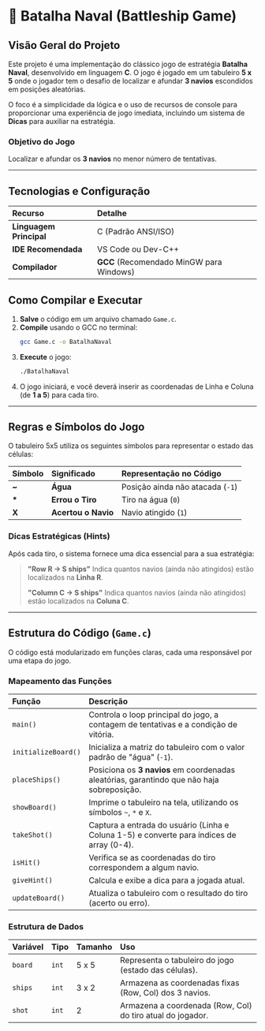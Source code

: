# 🚢 Batalha Naval (Battleship Game)

## Visão Geral do Projeto

Este projeto é uma implementação do clássico jogo de estratégia **Batalha Naval**, desenvolvido em linguagem **C**. O jogo é jogado em um tabuleiro **5 x 5** onde o jogador tem o desafio de localizar e afundar **3 navios** escondidos em posições aleatórias.

O foco é a simplicidade da lógica e o uso de recursos de console para proporcionar uma experiência de jogo imediata, incluindo um sistema de **Dicas** para auxiliar na estratégia.

### Objetivo do Jogo
Localizar e afundar os **3 navios** no menor número de tentativas.

---

## Tecnologias e Configuração

| Recurso | Detalhe |
| :--- | :--- |
| **Linguagem Principal** | C (Padrão ANSI/ISO) |
| **IDE Recomendada** | VS Code ou Dev-C++ |
| **Compilador** | **GCC** (Recomendado MinGW para Windows) |

## Como Compilar e Executar

1.  **Salve** o código em um arquivo chamado `Game.c`.
2.  **Compile** usando o GCC no terminal:
    ```bash
    gcc Game.c -o BatalhaNaval
    ```
3.  **Execute** o jogo:
    ```bash
    ./BatalhaNaval
    ```
4.  O jogo iniciará, e você deverá inserir as coordenadas de Linha e Coluna (de **1 a 5**) para cada tiro.

---

## Regras e Símbolos do Jogo

O tabuleiro 5x5 utiliza os seguintes símbolos para representar o estado das células:

| Símbolo | Significado | Representação no Código |
| :--- | :--- | :--- |
| **~** | **Água** | Posição ainda não atacada (`-1`) |
| **\*** | **Errou o Tiro** | Tiro na água (`0`) |
| **X** | **Acertou o Navio** | Navio atingido (`1`) |

### Dicas Estratégicas (Hints)

Após cada tiro, o sistema fornece uma dica essencial para a sua estratégia:

> **"Row R $\rightarrow$ S ships"**
> Indica quantos navios (ainda não atingidos) estão localizados na **Linha R**.
>
> **"Column C $\rightarrow$ S ships"**
> Indica quantos navios (ainda não atingidos) estão localizados na **Coluna C**.

---

## Estrutura do Código (`Game.c`)

O código está modularizado em funções claras, cada uma responsável por uma etapa do jogo.

### Mapeamento das Funções

| Função | Descrição |
| :--- | :--- |
| `main()` | Controla o loop principal do jogo, a contagem de tentativas e a condição de vitória. |
| `initializeBoard()` | Inicializa a matriz do tabuleiro com o valor padrão de "água" (`-1`). |
| `placeShips()` | Posiciona os **3 navios** em coordenadas aleatórias, garantindo que não haja sobreposição. |
| `showBoard()` | Imprime o tabuleiro na tela, utilizando os símbolos `~`, `*` e `X`. |
| `takeShot()` | Captura a entrada do usuário (Linha e Coluna 1-5) e converte para índices de array (0-4). |
| `isHit()` | Verifica se as coordenadas do tiro correspondem a algum navio. |
| `giveHint()` | Calcula e exibe a dica para a jogada atual. |
| `updateBoard()` | Atualiza o tabuleiro com o resultado do tiro (acerto ou erro). |

### Estrutura de Dados

| Variável | Tipo | Tamanho | Uso |
| :--- | :--- | :--- | :--- |
| `board` | `int` | 5 x 5 | Representa o tabuleiro do jogo (estado das células). |
| `ships` | `int` | 3 x 2 | Armazena as coordenadas fixas (Row, Col) dos 3 navios. |
| `shot` | `int` | 2 | Armazena a coordenada (Row, Col) do tiro atual do jogador.
